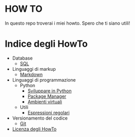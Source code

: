 HOW TO
======

In questo repo troverai i miei howto.
Spero che ti siano utili!

<!-- toc -->
Indice degli HowTo
======

- Database
  * [SQL](https://github.com/glimardo/howto/blob/master/sql.md)
- Linguaggi di markup
  * [Markdown](https://github.com/glimardo/howto/blob/master/markdown.md)
- Linguaggi di programmazione  
  * Python
    + [Sviluppare in Python](https://github.com/glimardo/howto/blob/master/python.md)
    +  [Package Manager](https://github.com/glimardo/howto/blob/master/python_package_manager.md)
    +  [Ambienti virtuali](https://github.com/glimardo/howto/blob/master/python_virtual_env.md)
  * Utili
    + [Espressioni regolari](https://github.com/glimardo/howto/blob/master/regex.md)  
- Versionamento del codice
  * [Git](https://github.com/glimardo/howto/blob/master/git.md)  
- [Licenza degli HowTo](https://github.com/glimardo/howto/blob/master/LICENSE)

<!-- /toc -->
